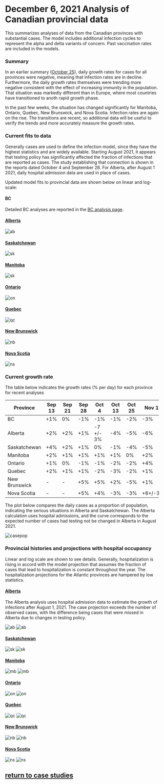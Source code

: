 # December 6, 2021 Analysis of Canadian provincial data

This summarizes analyses of data from the Canadian provinces with substantial cases.
The model includes additional infection cycles to represent the alpha and delta variants of concern.
Past vaccination rates are included in the models.

### Summary

In an earlier summary ([October 25](../prov20211025/index.md)), 
daily growth rates for cases for all provinces
were negative, meaning that infection rates are in decline.
Furthermore, the daily growth rates themselves were trending
more negative consistent
with the effect of increasing immunity in the population.
That situation was markedly different than in Europe,
where most countries have transitioned to anoth rapid growth phase.

In the past few weeks, the situation has changed significantly for 
Manitoba, Ontario, Quebec, New Brunswick, and Nova Scotia.
Infection rates are again on the rise.
The transitions are recent, so additional data will be
useful to verify the trends and more accurately measure the growth rates.

### Current fits to data

Generally cases are used to define the infection model, since they have the highest statistics and are
widely available.
Starting August 2021, it appears that testing policy has
significantly affected the fraction of infections that are
reported as cases.
The study establishing that connection is shown in the reports dated October 4 and September 28.
For Alberta, after August 1 2021, daily hospital admission data are used in place of cases.

Updated model fits to provincial data are shown below on linear and log-scale:

#### BC

Detailed BC analyses are reported in the [BC analysis page](../index.md).

#### [Alberta](img/ab_2_9_1206_cases.pdf)

![ab](img/ab_2_9_1206_cases.png)

#### [Saskatchewan](img/sk_2_9_1206_cases.pdf)

![sk](img/sk_2_9_1206_cases.png)

#### [Manitoba](img/mb_2_9_1206_cases.pdf)

![sk](img/mb_2_9_1206_cases.png)

#### [Ontario](img/on_2_9_1206_cases.pdf)

![on](img/on_2_9_1206_cases.png)

#### [Quebec](img/qc_2_9_1206_cases.pdf)

![qc](img/qc_2_9_1206_cases.png)

#### [New Brunswick](img/nb_2_9_1206_cases.pdf)

![nb](img/nb_2_9_1206_cases.png)

#### [Nova Scotia](img/ns_2_9_1206_cases.pdf)

![ns](img/ns_2_9_1206_cases.png)

### Current growth rate

The table below indicates the growth rates (% per day) for each province for recent analyses

Province | Sep 13 | Sep 21 | Sep 28 | Oct 4 | Oct 13 | Oct 25 | Nov 10 | Nov 22 | Dec 6
---|---|---|---|---|---|---|---|---|---
BC | +1% | 0% | -1% | -1% | -1% | -2% | -3% | -3% | -2%
Alberta | +2% | +2% | +1% | -7 +/- 3% | -4% | -5% | -6% | -6% | -1%
Saskatchewan | +4% | +2% | +1% | 0% | -1% | -4% | -5% | -5% | -6%
Manitoba | +2% | +1% | +1% | +1% | +1% | 0% | +2% | +1% | +1%
Ontario | +1% | 0% | -1% | -1% | -2% | -2% | +4% | +2% | +2%
Quebec | +2% | +1% | +1% | -2% | -3% | -2% | +1% | +1% | +8%
New Brunswick | - | - | +5% | +5% | +2% | -5% | +1% | +3% | +2%
Nova Scotia | - | - | +5% | +4% | -3% | -3% | +6+/-3% | -8+/-3% | +3%

The plot below compares the daily cases as a proportion of population, indicating the serious situations
in Alberta and Saskatchewan.
The Alberta calculation uses hospital admissions, and the curve corresponds to the expected number of cases
had testing not be changed in Alberta in August 2021.

![casepop](img/Canada_2_9_1206_compare_casepop.png)


### Provincial histories and projections with hospital occupancy

Linear and log scale are shown to see details.
Generally, hospitalization is rising in accord with the model projection
that assumes the fraction of cases that lead to hospitalization is
constant throughout the year.
The hospitalization projections for the Atlantic provinces are hampered by low statistics.

#### [Alberta](img/ab_2_9_1206_linear_proj.pdf)

The Alberta analysis uses hospital admission data to estimate the growth of infections after August 1, 2021.
The case projection exceeds the number of observed cases, with the difference being cases that were
missed in Alberta due to changes in testing policy.

![ab](img/ab_2_9_1206_linear_proj.png)
![ab](img/ab_2_9_1206_log_proj.png)

#### [Saskatchewan](img/sk_2_9_1206_linear_proj.pdf)

![sk](img/sk_2_9_1206_linear_proj.png)
![sk](img/sk_2_9_1206_log_proj.png)

#### [Manitoba](img/mb_2_9_1206_linear_proj.pdf)

![mb](img/mb_2_9_1206_linear_proj.png)
![mb](img/mb_2_9_1206_log_proj.png)

#### [Ontario](img/on_2_9_1206_linear_proj.pdf)

![on](img/on_2_9_1206_linear_proj.png)
![on](img/on_2_9_1206_log_proj.png)

#### [Quebec](img/qc_2_9_1206_linear_proj.pdf)

![qc](img/qc_2_9_1206_linear_proj.png)
![qc](img/qc_2_9_1206_log_proj.png)

#### [New Brunswick](img/nb_2_9_1206_linear_proj.pdf)

![nb](img/nb_2_9_1206_linear_proj.png)
![nb](img/nb_2_9_1206_log_proj.png)

#### [Nova Scotia](img/ns_2_9_1206_linear_proj.pdf)

![ns](img/ns_2_9_1206_linear_proj.png)
![ns](img/ns_2_9_1206_log_proj.png)


## [return to case studies](../index.md)


